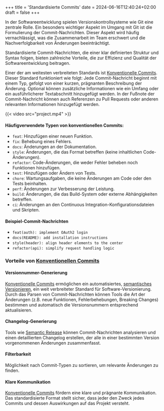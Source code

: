 +++
title = 'Standardisierte Commits'
date = 2024-06-16T12:40:24+02:00
draft = false 
+++

In der Softwareentwicklung spielen Versionskontrollsysteme wie Git eine zentrale Rolle.
Ein besonders wichtiger Aspekt im Umgang mit Git ist die Formulierung der Commit-Nachrichten.
Dieser Aspekt wird häufig vernachlässigt, was die Zusammenarbeit im Team erschwert und die Nachverfolgbarkeit von Änderungen beeinträchtigt.

Standardisierte Commit-Nachrichten, die einer klar definierten Struktur und Syntax folgen, bieten zahlreiche Vorteile, die zur Effizienz und Qualität der Softwareentwicklung beitragen.

Einer der am weitesten verbreiteten Standards ist [Konventionelle Commits](https://www.conventionalcommits.org/de/v1.0.0/).
Dieser Standard funktioniert wie folgt: Jede Commit-Nachricht beginnt mit einem Typ, gefolgt von einer kurzen, prägnanten Beschreibung der Änderung.
Optional können zusätzliche Informationen wie ein Umfang oder ein ausführlicherer Textabschnitt hinzugefügt werden.
In der Fußnote der Commit-Nachricht können auch Referenzen zu Pull Requests oder anderen relevanten Informationen hinzugefügt werden.

{{< video src="project.mp4" >}}
#### Häufigverwendete Typen von konventionellen Commits:

- `feat`: Hinzufügen einer neuen Funktion.
- `fix`: Behebung eines Fehlers.
- `docs`: Änderungen an der Dokumentation.
- `style`: Änderungen, die das Format betreffen (keine inhaltlichen Code-Änderungen).
- `refactor`: Code-Änderungen, die weder Fehler beheben noch Funktionen hinzufügen.
- `test`: Hinzufügen oder Ändern von Tests.
- `chore`: Wartungsaufgaben, die keine Änderungen am Code oder den Tests beinhalten.
- `perf`: Änderungen zur Verbesserung der Leistung.
- `build`: Änderungen, die das Build-System oder externe Abhängigkeiten betreffen.
- `ci`: Änderungen an den Continuous Integration-Konfigurationsdateien und Skripten.

#### Beispiel-Commit-Nachrichten

- `feat(auth): implement OAuth2 login`
- `docs(README): add installation instructions`
- `style(header): align header elements to the center`
- `refactor(api): simplify request handling logic`


### Vorteile von [Konventionellen Commits](https://www.conventionalcommits.org/de/v1.0.0/)

#### Versionnummer-Generierung

[Konventionelle Commits](https://www.conventionalcommits.org/de/v1.0.0/) ermöglichen ein automatisiertes, [semantisches Versionieren](https://semver.org/lang/de/), ein weit verbreiteter Standard für Software-Versionierung. 
Durch das Parsen von Commit-Nachrichten können Tools die Art der Änderungen (z.B. neue Funktionen, Fehlerbehebungen, Breaking Changes) bestimmen und automatisch die Versionsnummern entsprechend aktualisieren.

#### Changelog-Generierung

Tools wie [Semantic Release](https://semantic-release.gitbook.io/semantic-release) können Commit-Nachrichten analysieren und einen detaillierten Changelog erstellen, der alle in einer bestimmten Version vorgenommenen Änderungen zusammenfasst.

#### Filterbarkeit
Möglichkeit nach Commit-Typen zu sortieren, um relevante Änderungen zu finden.

#### Klare Kommunikation

[Konventionelle Commits](https://www.conventionalcommits.org/de/v1.0.0/) fördern eine klare und prägnante Kommunikation. Das standardisierte Format stellt sicher, dass jeder den Zweck jedes Commits und dessen Auswirkungen auf das Projekt versteht.

